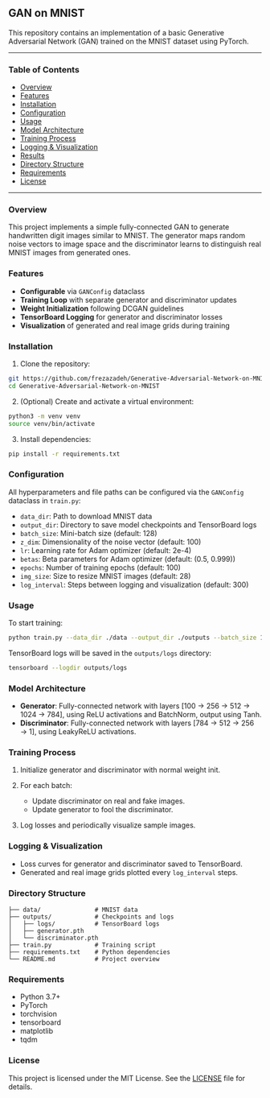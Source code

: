 ## GAN on MNIST

This repository contains an implementation of a basic Generative Adversarial Network (GAN) trained on the MNIST dataset using PyTorch.

---

### Table of Contents

* [Overview](#overview)
* [Features](#features)
* [Installation](#installation)
* [Configuration](#configuration)
* [Usage](#usage)
* [Model Architecture](#model-architecture)
* [Training Process](#training-process)
* [Logging & Visualization](#logging--visualization)
* [Results](#results)
* [Directory Structure](#directory-structure)
* [Requirements](#requirements)
* [License](#license)

---

### Overview

This project implements a simple fully-connected GAN to generate handwritten digit images similar to MNIST. The generator maps random noise vectors to image space and the discriminator learns to distinguish real MNIST images from generated ones.

### Features

* **Configurable** via `GANConfig` dataclass
* **Training Loop** with separate generator and discriminator updates
* **Weight Initialization** following DCGAN guidelines
* **TensorBoard Logging** for generator and discriminator losses
* **Visualization** of generated and real image grids during training

### Installation

1. Clone the repository:

```bash
git https://github.com/frezazadeh/Generative-Adversarial-Network-on-MNIST.git
cd Generative-Adversarial-Network-on-MNIST
```

2. (Optional) Create and activate a virtual environment:

```bash
python3 -m venv venv
source venv/bin/activate
```

3. Install dependencies:

```bash
pip install -r requirements.txt
```

### Configuration

All hyperparameters and file paths can be configured via the `GANConfig` dataclass in `train.py`:

* `data_dir`: Path to download MNIST data
* `output_dir`: Directory to save model checkpoints and TensorBoard logs
* `batch_size`: Mini-batch size (default: 128)
* `z_dim`: Dimensionality of the noise vector (default: 100)
* `lr`: Learning rate for Adam optimizer (default: 2e-4)
* `betas`: Beta parameters for Adam optimizer (default: (0.5, 0.999))
* `epochs`: Number of training epochs (default: 100)
* `img_size`: Size to resize MNIST images (default: 28)
* `log_interval`: Steps between logging and visualization (default: 300)

### Usage

To start training:

```bash
python train.py --data_dir ./data --output_dir ./outputs --batch_size 128 --z_dim 100 --lr 0.0002 --epochs 50
```

TensorBoard logs will be saved in the `outputs/logs` directory:

```bash
tensorboard --logdir outputs/logs
```

### Model Architecture

* **Generator**: Fully-connected network with layers \[100 → 256 → 512 → 1024 → 784], using ReLU activations and BatchNorm, output using Tanh.
* **Discriminator**: Fully-connected network with layers \[784 → 512 → 256 → 1], using LeakyReLU activations.

### Training Process

1. Initialize generator and discriminator with normal weight init.
2. For each batch:

   * Update discriminator on real and fake images.
   * Update generator to fool the discriminator.
3. Log losses and periodically visualize sample images.

### Logging & Visualization

* Loss curves for generator and discriminator saved to TensorBoard.
* Generated and real image grids plotted every `log_interval` steps.


### Directory Structure

```
├── data/               # MNIST data
├── outputs/            # Checkpoints and logs
│   ├── logs/           # TensorBoard logs
│   ├── generator.pth
│   └── discriminator.pth
├── train.py            # Training script
├── requirements.txt    # Python dependencies
└── README.md           # Project overview
```

### Requirements

* Python 3.7+
* PyTorch
* torchvision
* tensorboard
* matplotlib
* tqdm

### License

This project is licensed under the MIT License. See the [LICENSE](LICENSE) file for details.
